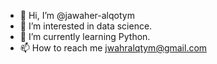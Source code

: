 - 👋 Hi, I’m @jawaher-alqotym
- 👀 I’m interested in data science.
- 🌱 I’m currently learning Python.
- 📫 How to reach me jwahralqtym@gmail.com

<!---
jawaher-alqotym/jawaher-alqotym is a ✨ special ✨ repository because its `README.md` (this file) appears on your GitHub profile.
You can click the Preview link to take a look at your changes.
--->
